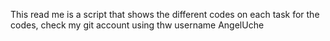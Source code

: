 This read me is a script that shows the different codes on each task for the codes, check my git account using thw username AngelUche
